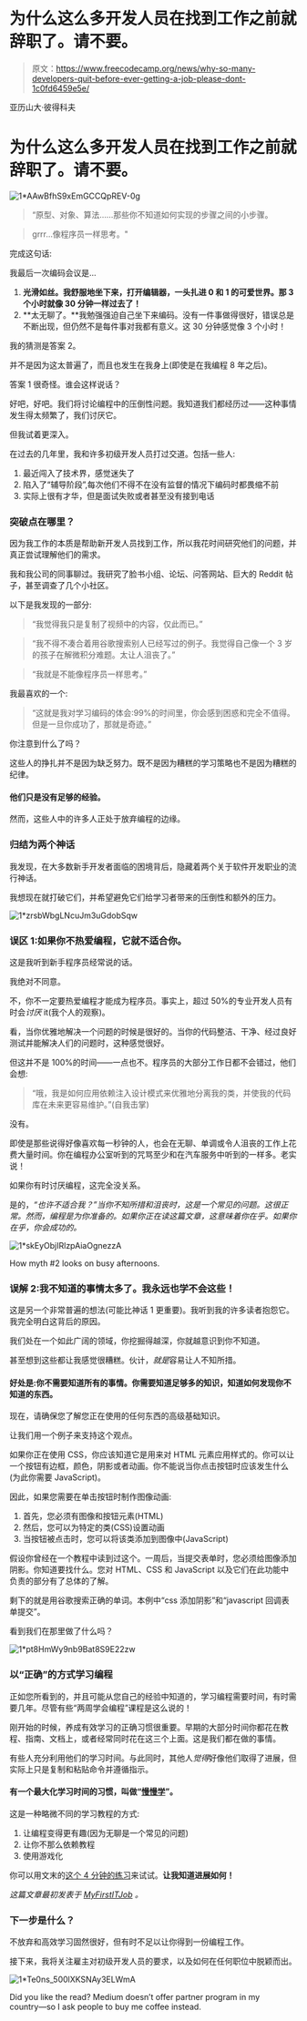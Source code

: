 # 为什么这么多开发人员在找到工作之前就辞职了。请不要。

> 原文：<https://www.freecodecamp.org/news/why-so-many-developers-quit-before-ever-getting-a-job-please-dont-1c0fd6459e5e/>

亚历山大·彼得科夫

# 为什么这么多开发人员在找到工作之前就辞职了。请不要。

![1*AAwBfhS9xEmGCCQpREV-0g](img/49ea444889a06be364c0f13aec18a2e3.png)

> “原型、对象、算法……那些你不知道如何实现的步骤之间的小步骤。

> grrr…像程序员一样思考。"

完成这句话:

我最后一次编码会议是…

1.  **光滑如丝。我舒服地坐下来，打开编辑器，一头扎进 0 和 1 的可爱世界。那 3 个小时就像 30 分钟一样过去了！**
2.  **太无聊了。**我勉强强迫自己坐下来编码。没有一件事做得很好，错误总是不断出现，但仍然不是每件事对我都有意义。这 30 分钟感觉像 3 个小时！

我的猜测是答案 2。

并不是因为这太普遍了，而且也发生在我身上(即使是在我编程 8 年之后)。

答案 1 很奇怪。谁会这样说话？

好吧，好吧。我们将讨论编程中的压倒性问题。我知道我们都经历过——这种事情发生得太频繁了，我们讨厌它。

但我试着更深入。

在过去的几年里，我和许多初级开发人员打过交道。包括一些人:

1.  最近闯入了技术界，感觉迷失了
2.  陷入了“辅导阶段”,每次他们不得不在没有监督的情况下编码时都畏缩不前
3.  实际上很有才华，但是面试失败或者甚至没有接到电话

### 突破点在哪里？

因为我工作的本质是帮助新开发人员找到工作，所以我花时间研究他们的问题，并真正尝试理解他们的需求。

我和我公司的同事聊过。我研究了脸书小组、论坛、问答网站、巨大的 Reddit 帖子，甚至调查了几个小社区。

以下是我发现的一部分:

> “我觉得我只是复制了视频中的内容，仅此而已。”

> “我不得不凑合着用谷歌搜索别人已经写过的例子。我觉得自己像一个 3 岁的孩子在解微积分难题。太让人沮丧了。”

> “我就是不能像程序员一样思考。”

我最喜欢的一个:

> “这就是我对学习编码的体会:99%的时间里，你会感到困惑和完全不值得。但是一旦你成功了，那就是奇迹。”

你注意到什么了吗？

这些人的挣扎并不是因为缺乏努力。既不是因为糟糕的学习策略也不是因为糟糕的纪律。

#### 他们只是没有足够的经验。

然而，这些人中的许多人正处于放弃编程的边缘。

### 归结为两个神话

我发现，在大多数新手开发者面临的困境背后，隐藏着两个关于软件开发职业的流行神话。

我想现在就打破它们，并希望避免它们给学习者带来的压倒性和额外的压力。

![1*zrsbWbgLNcuJm3uGdobSqw](img/bd5742de9650a2bd4b38f68e95d9d808.png)

### 误区 1:如果你不热爱编程，它就不适合你。

这是我听到新手程序员经常说的话。

我绝对不同意。

不，你不一定要热爱编程才能成为程序员。事实上，超过 50%的专业开发人员有时会*讨厌* it(我个人的观察)。

看，当你优雅地解决一个问题的时候是很好的。当你的代码整洁、干净、经过良好测试并能解决人们的问题时，这种感觉很好。

但这并不是 100%的时间——一点也不。程序员的大部分工作日都不会错过，他们会想:

> “哦，我是如何应用依赖注入设计模式来优雅地分离我的类，并使我的代码库在未来更容易维护。”(自我击掌)

没有。

即使是那些说得好像喜欢每一秒钟的人，也会在无聊、单调或令人沮丧的工作上花费大量时间。你在编程办公室听到的咒骂至少和在汽车服务中听到的一样多。老实说！

如果你有时讨厌编程，这完全没关系。

是的，*“也许不适合我？”当你不知所措和沮丧时，这是一个常见的问题。这很正常。然而，编程是为你准备的。如果你正在读这篇文章，这意味着你在乎。如果你在乎，你会成功的。*

![1*skEyObjIRlzpAiaOgnezzA](img/35800deaa7b49900131373c5895a8650.png)

How myth #2 looks on busy afternoons.

### 误解 2:我不知道的事情太多了。我永远也学不会这些！

这是另一个非常普遍的想法(可能比神话 1 更重要)。我听到我的许多读者抱怨它。我完全明白这背后的原因。

我们处在一个如此广阔的领域，你挖掘得越深，你就越意识到你不知道。

甚至想到这些都让我感觉很糟糕。伙计，*就是*容易让人不知所措。

#### 好处是:你不需要知道所有的事情。你需要知道足够多的知识，知道如何发现你不知道的东西。

现在，请确保您了解您正在使用的任何东西的高级基础知识。

让我们用一个例子来支持这个观点。

如果你正在使用 CSS，你应该知道它是用来对 HTML 元素应用样式的。你可以让一个按钮有边框，颜色，阴影或者动画。你不能说当你点击按钮时应该发生什么(为此你需要 JavaScript)。

因此，如果您需要在单击按钮时制作图像动画:

1.  首先，您必须有图像和按钮元素(HTML)
2.  然后，您可以为特定的类(CSS)设置动画
3.  当按钮被点击时，您可以将该类添加到图像中(JavaScript)

假设你曾经在一个教程中读到过这个。一周后，当提交表单时，您必须给图像添加阴影。你知道要找什么。您对 HTML、CSS 和 JavaScript 以及它们在此功能中负责的部分有了总体的了解。

剩下的就是用谷歌搜索正确的单词。本例中“css 添加阴影”和“javascript 回调表单提交”。

看到我们在那里做了什么吗？

![1*pt8HmWy9nb9Bat8S9E22zw](img/354f75ff3ef9b86888b363a601da129d.png)

### 以“正确”的方式学习编程

正如您所看到的，并且可能从您自己的经验中知道的，学习编程需要时间，有时需要几年。尽管有些“两周学会编程”课程是这么说的！

刚开始的时候，养成有效学习的正确习惯很重要。早期的大部分时间你都花在教程、指南、文档上，或者经常同时花在这三个上面。这是我们都在做的事情。

有些人充分利用他们的学习时间。与此同时，其他人*觉得*好像他们取得了进展，但实际上只是复制和粘贴命令并遵循指示。

#### 有一个最大化学习时间的习惯，叫做“[慢慢学](https://www.myfirstitjob.com/how-to-learn-programming/)”。

这是一种略微不同的学习教程的方式:

1.  让编程变得更有趣(因为无聊是一个常见的问题)
2.  让你不那么依赖教程
3.  使用游戏化

你可以用文末的[这个 4 分钟的练习](https://www.myfirstitjob.com/how-to-learn-programming/)来试试。**让我知道进展如何！**

*这篇文章最初发表于 [MyFirstITJob](http://www.myfirstitjob.com/) 。*

### 下一步是什么？

不放弃和高效学习固然很好，但有时不足以让你得到一份编程工作。

接下来，我将关注雇主对初级开发人员的要求，以及如何在任何职位中脱颖而出。

![1*Te0ns_500lXKSNAy3ELWmA](img/7aee9b4d098d7d93ef6361f8dd25ef30.png)

Did you like the read? Medium doesn’t offer partner program in my country―so I ask people to buy me coffee instead.